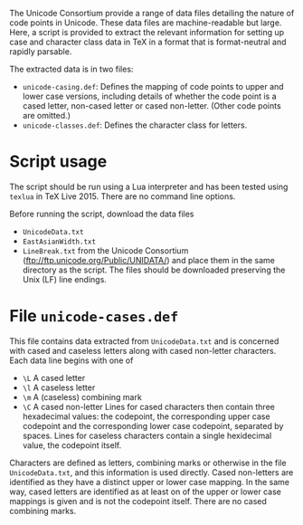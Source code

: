 The Unicode Consortium provide a range of data files detailing
the nature of code points in Unicode. These data files are
machine-readable but large. Here, a script is provided to
extract the relevant information for setting up case and
character class data in TeX in a format that is format-neutral
and rapidly parsable.

The extracted data is in two files:
- `unicode-casing.def`: Defines the mapping of code points to
  upper and lower case versions, including details of whether
  the code point is a cased letter, non-cased letter or cased
  non-letter. (Other code points are omitted.)
- `unicode-classes.def`: Defines the character class for
  letters.

Script usage
============

The script should be run using a Lua interpreter and has been
tested using `texlua` in TeX Live 2015. There are no command
line options.

Before running the script, download the data files
 - `UnicodeData.txt`
 - `EastAsianWidth.txt`
 - `LineBreak.txt`
from the Unicode Consortium
(ftp://ftp.unicode.org/Public/UNIDATA/) and place them in the
same directory as the script. The files should be downloaded
preserving the Unix (LF) line endings.

File `unicode-cases.def`
========================

This file contains data extracted from `UnicodeData.txt` and is
concerned with cased and caseless letters along with cased
non-letter characters. Each data line begins with one of
 - `\L` A cased letter
 - `\l` A caseless letter
 - `\m` A (caseless) combining mark
 - `\C` A cased non-letter
Lines for cased characters then contain three hexadecimal
values: the codepoint, the corresponding upper case codepoint
and the corresponding lower case codepoint, separated by spaces.
Lines for caseless characters contain a single hexidecimal value,
the codepoint itself.

Characters are defined as letters, combining marks or otherwise in
the file `UnicodeData.txt`, and this information is used directly.
Cased non-letters are identified as they have a distinct upper or
lower case mapping. In the same way, cased letters are identified
as at least on of the upper or lower case mappings is given and
is not the codepoint itself. There are no cased combining marks.